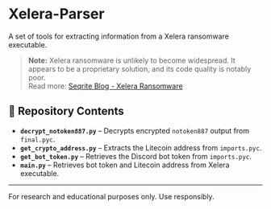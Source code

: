 # Xelera-Parser

A set of tools for extracting information from a Xelera ransomware executable.

> **Note:** Xelera ransomware is unlikely to become widespread. It appears to be a proprietary solution, and its code quality is notably poor.  
> Read more: [Seqrite Blog - Xelera Ransomware](https://www.seqrite.com/blog/xelera-ransomware-fake-fci-job-offers/)

## 📂 Repository Contents

- **`decrypt_notoken887.py`** – Decrypts encrypted `notoken887` output from `final.pyc`.
- **`get_crypto_address.py`** – Extracts the Litecoin address from `imports.pyc`.
- **`get_bot_token.py`** – Retrieves the Discord bot token from `imports.pyc`.
- **`main.py`** – Retrieves bot token and Litecoin address from Xelera executable.
---

For research and educational purposes only. Use responsibly.

